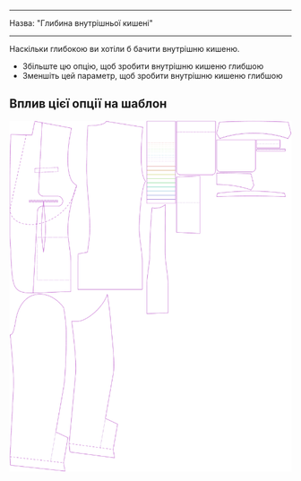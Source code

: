 - - -
Назва: "Глибина внутрішньої кишені"
- - -

Наскільки глибокою ви хотіли б бачити внутрішню кишеню.

- Збільште цю опцію, щоб зробити внутрішню кишеню глибшою
- Зменшіть цей параметр, щоб зробити внутрішню кишеню глибшою

## Вплив цієї опції на шаблон

![На цьому зображенні показано вплив цієї опції шляхом накладання декількох варіантів, які мають різне значення для цієї опції](jaeger_innerpocketdepth_sample.svg "Вплив цієї опції на шаблон")

